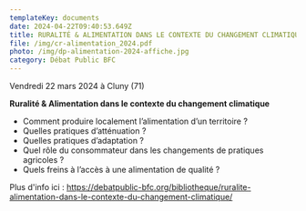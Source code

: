 ```yaml
---
templateKey: documents
date: 2024-04-22T09:40:53.649Z
title: RURALITÉ & ALIMENTATION DANS LE CONTEXTE DU CHANGEMENT CLIMATIQUE
file: /img/cr-alimentation_2024.pdf
photo: /img/dp-alimentation-2024-affiche.jpg
category: Débat Public BFC
---
```

<!--StartFragment-->

Vendredi 22 mars 2024 à Cluny (71)

**Ruralité & Alimentation dans le contexte du changement climatique**

* Comment produire localement l’alimentation d’un territoire ?
* Quelles pratiques d’atténuation ?
* Quelles pratiques d’adaptation ?
* Quel rôle du consommateur dans les changements de pratiques agricoles ?
* Quels freins à l’accès à une alimentation de qualité ?

<!--EndFragment-->

P﻿lus d'info ici : <https://debatpublic-bfc.org/bibliotheque/ruralite-alimentation-dans-le-contexte-du-changement-climatique/>